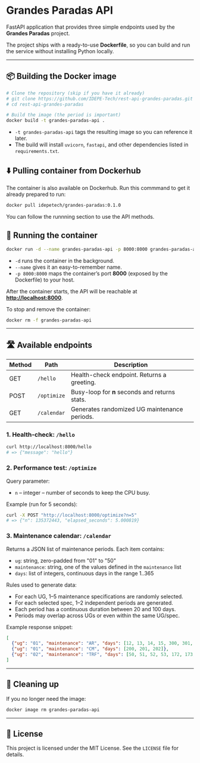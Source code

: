 # Grandes Paradas API

FastAPI application that provides three simple endpoints used by the **Grandes Paradas** project.

The project ships with a ready-to-use **Dockerfile**, so you can build and run the service without installing Python locally.

---

## 📦 Building the Docker image

```bash
# Clone the repository (skip if you have it already)
# git clone https://github.com/IDEPE-Tech/rest-api-grandes-paradas.git
# cd rest-api-grandes-paradas

# Build the image (the period is important)
docker build -t grandes-paradas-api .
```

* `-t grandes-paradas-api` tags the resulting image so you can reference it later.
* The build will install `uvicorn`, `fastapi`, and other dependencies listed in `requirements.txt`.

## ⬇️ Pulling container from Dockerhub
The container is also available on Dockerhub. Run this commmand to get it already prepared to run:

```bash
docker pull idepetech/grandes-paradas:0.1.0
```

You can follow the runnning section to use the API methods.

## 🚀 Running the container

```bash
docker run -d --name grandes-paradas-api -p 8000:8000 grandes-paradas-api
```

* `-d` runs the container in the background.
* `--name` gives it an easy-to-remember name.
* `-p 8000:8000` maps the container’s port **8000** (exposed by the Dockerfile) to your host.

After the container starts, the API will be reachable at **<http://localhost:8000>**.

To stop and remove the container:

```bash
docker rm -f grandes-paradas-api
```

---

## 🛣️ Available endpoints

| Method | Path          | Description                                       |
|--------|---------------|---------------------------------------------------|
| GET    | `/hello`      | Health-check endpoint. Returns a greeting.        |
| POST   | `/optimize`   | Busy-loop for **n** seconds and returns stats.    |
| GET    | `/calendar`   | Generates randomized UG maintenance periods.      |

### 1. Health-check: `/hello`

```bash
curl http://localhost:8000/hello
# => {"message": "hello"}
```

### 2. Performance test: `/optimize`

Query parameter:

* `n` – integer – number of seconds to keep the CPU busy.

Example (run for 5 seconds):

```bash
curl -X POST "http://localhost:8000/optimize?n=5"
# => {"n": 135372443, "elapsed_seconds": 5.000819}
```

### 3. Maintenance calendar: `/calendar`

Returns a JSON list of maintenance periods. Each item contains:

- `ug`: string, zero-padded from "01" to "50"
- `maintenance`: string, one of the values defined in the `maintenance` list
- `days`: list of integers, continuous days in the range 1..365

Rules used to generate data:

- For each UG, 1–5 maintenance specifications are randomly selected.
- For each selected spec, 1–2 independent periods are generated.
- Each period has a continuous duration between 20 and 100 days.
- Periods may overlap across UGs or even within the same UG/spec.

Example response snippet:

```json
[
  {"ug": "01", "maintenance": "AR", "days": [12, 13, 14, 15, 300, 301, 302]},
  {"ug": "01", "maintenance": "CM", "days": [200, 201, 202]},
  {"ug": "02", "maintenance": "TRF", "days": [50, 51, 52, 53, 172, 173, 174]}
]
```

---

## 🧹 Cleaning up

If you no longer need the image:

```bash
docker image rm grandes-paradas-api
```

---

## 📄 License

This project is licensed under the MIT License. See the `LICENSE` file for details.
